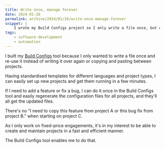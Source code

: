 ```yaml
---
title: Write once, manage forever
date: 2024-01-26
permalink: archive/2024/01/26/write-once-manage-forever
snippet: |
    I wrote my Build Configs project so I only write a file once, but can re-use it as many times as needed.
tags:
    - software-development
    - automation
---
```


I built my [Build Configs] tool because I only wanted to write a file once and re-use it instead of writing it over again or copying and pasting between projects.

Having standardised templates for different languages and project types, I can easily set up new projects and get them running in a few minutes.

If I need to add a feature or fix a bug, I can do it once in the Build Configs tool and easily regenerate the configuration files for all projects, and they'll all get the updated files.

There's no "I need to copy this feature from project A or this bug fix from project B." when starting on project C.

As I only work on fixed-price engagements, it's in my interest to be able to create and maintain projects in a fast and efficient manner.

The Build Configs tool enables me to do that.

[build configs]: {{site.url}}/build-config

